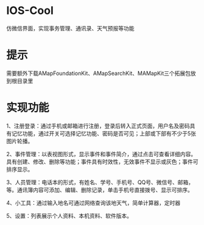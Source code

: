 # IOS-Cool
仿微信界面，实现事务管理、通讯录、天气预报等功能
# 提示
需要额外下载AMapFoundationKit、AMapSearchKit、MAMapKit三个拓展包放到根目录里
# 实现功能

1、注册登录：通过手机或邮箱进行注册，登录后转入正式页面，用户名及密码具有记忆功能，通过开关可选择记忆功能、密码是否可见；上部或下部有不少于5张图片轮播。

2、事件管理：以表视图形式，显示事件和事件简介，通过点击可查看详细内容。具有创建、修改、删除等功能；事件具有时效性，无效事件不显示或灰色；事件可排序显示。

3、人员管理：电话本的形式，有姓名、学号、手机号、QQ号、微信号、邮箱，等。通讯簿内容可添加、编辑、删除记录，单击手机号直接拨号、显示可排序。

4、小工具：通过输入地名可通过网络查询该地天气，简单计算器，定时器

5、设置：列表展示个人资料、本机资料、软件版本。

